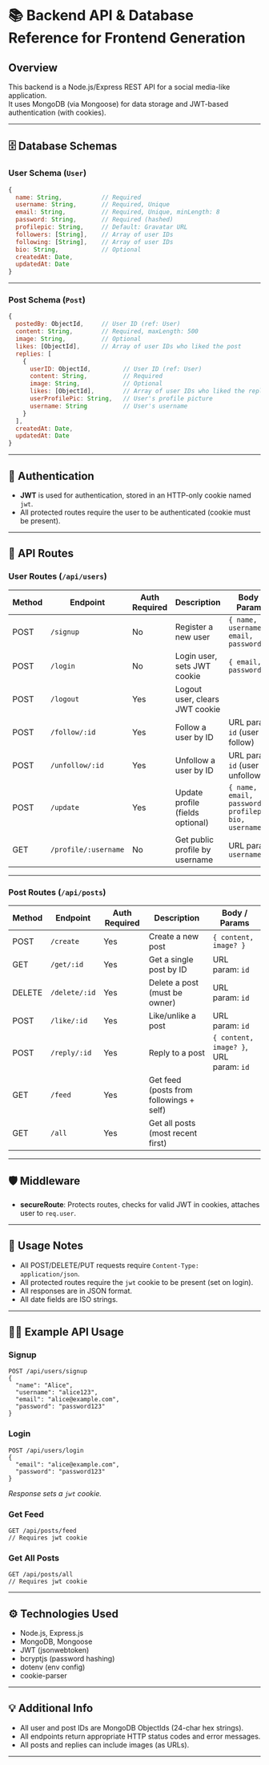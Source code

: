 
# 📚 Backend API & Database Reference for Frontend Generation

## Overview

This backend is a Node.js/Express REST API for a social media-like application.  
It uses MongoDB (via Mongoose) for data storage and JWT-based authentication (with cookies).

---

## 🗄️ Database Schemas

### **User Schema (`User`)**

```js
{
  name: String,           // Required
  username: String,       // Required, Unique
  email: String,          // Required, Unique, minLength: 8
  password: String,       // Required (hashed)
  profilepic: String,     // Default: Gravatar URL
  followers: [String],    // Array of user IDs
  following: [String],    // Array of user IDs
  bio: String,            // Optional
  createdAt: Date,
  updatedAt: Date
}
```

---

### **Post Schema (`Post`)**

```js
{
  postedBy: ObjectId,     // User ID (ref: User)
  content: String,        // Required, maxLength: 500
  image: String,          // Optional
  likes: [ObjectId],      // Array of user IDs who liked the post
  replies: [
    {
      userID: ObjectId,         // User ID (ref: User)
      content: String,          // Required
      image: String,            // Optional
      likes: [ObjectId],        // Array of user IDs who liked the reply
      userProfilePic: String,   // User's profile picture
      username: String          // User's username
    }
  ],
  createdAt: Date,
  updatedAt: Date
}
```

---

## 🔐 Authentication

- **JWT** is used for authentication, stored in an HTTP-only cookie named `jwt`.
- All protected routes require the user to be authenticated (cookie must be present).

---

## 🚦 API Routes

### **User Routes** (`/api/users`)

| Method | Endpoint                | Auth Required | Description                                 | Body / Params                                  |
|--------|-------------------------|--------------|---------------------------------------------|------------------------------------------------|
| POST   | `/signup`               | No           | Register a new user                         | `{ name, username, email, password }`          |
| POST   | `/login`                | No           | Login user, sets JWT cookie                 | `{ email, password }`                          |
| POST   | `/logout`               | Yes          | Logout user, clears JWT cookie              |                                                |
| POST   | `/follow/:id`           | Yes          | Follow a user by ID                         | URL param: `id` (user to follow)               |
| POST   | `/unfollow/:id`         | Yes          | Unfollow a user by ID                       | URL param: `id` (user to unfollow)             |
| POST   | `/update`               | Yes          | Update profile (fields optional)            | `{ name, email, password, profilepic, bio, username }` |
| GET    | `/profile/:username`    | No           | Get public profile by username              | URL param: `username`                          |

---

### **Post Routes** (`/api/posts`)

| Method | Endpoint                | Auth Required | Description                                 | Body / Params                                  |
|--------|-------------------------|--------------|---------------------------------------------|------------------------------------------------|
| POST   | `/create`               | Yes          | Create a new post                           | `{ content, image? }`                          |
| GET    | `/get/:id`              | Yes          | Get a single post by ID                     | URL param: `id`                                |
| DELETE | `/delete/:id`           | Yes          | Delete a post (must be owner)               | URL param: `id`                                |
| POST   | `/like/:id`             | Yes          | Like/unlike a post                          | URL param: `id`                                |
| POST   | `/reply/:id`            | Yes          | Reply to a post                             | `{ content, image? }`, URL param: `id`         |
| GET    | `/feed`                 | Yes          | Get feed (posts from followings + self)     |                                                |
| GET    | `/all`                  | Yes          | Get all posts (most recent first)           |                                                |

---

## 🛡️ Middleware

- **secureRoute**: Protects routes, checks for valid JWT in cookies, attaches user to `req.user`.

---

## 📝 Usage Notes

- All POST/DELETE/PUT requests require `Content-Type: application/json`.
- All protected routes require the `jwt` cookie to be present (set on login).
- All responses are in JSON format.
- All date fields are ISO strings.

---

## 🧑‍💻 Example API Usage

### Signup
```http
POST /api/users/signup
{
  "name": "Alice",
  "username": "alice123",
  "email": "alice@example.com",
  "password": "password123"
}
```

### Login
```http
POST /api/users/login
{
  "email": "alice@example.com",
  "password": "password123"
}
```
_Response sets a `jwt` cookie._

### Get Feed
```http
GET /api/posts/feed
// Requires jwt cookie
```

### Get All Posts
```http
GET /api/posts/all
// Requires jwt cookie
```

---

## ⚙️ Technologies Used

- Node.js, Express.js
- MongoDB, Mongoose
- JWT (jsonwebtoken)
- bcryptjs (password hashing)
- dotenv (env config)
- cookie-parser

---

## 💡 Additional Info

- All user and post IDs are MongoDB ObjectIds (24-char hex strings).
- All endpoints return appropriate HTTP status codes and error messages.
- All posts and replies can include images (as URLs).

---